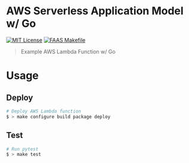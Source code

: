 # AWS Serverless Application Model w/ Go

[![MIT License](https://badgen.now.sh/badge/License/MIT/blue)](https://github.com/sbstjn/faas-sam-lambda-go/blob/master/LICENSE.md)
[![FAAS Makefile](https://badgen.now.sh/badge/FAAS/Makefile/purple)](https://github.com/sbstjn/faas-makefile)

> Example AWS Lambda Function w/ Go

# Usage

## Deploy

```bash
# Deploy AWS Lambda function
$ > make configure build package deploy
```

## Test

```bash
# Run pytest
$ > make test
```
